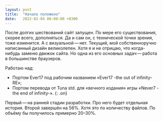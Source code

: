 ```yaml
---
layout: post
title:  "Начало положено"
date:   2022-02-04 00:00:00 +0300
---
```

После долгих шествований сайт запущен. По мере его существования, скорее всего, дополняться. Да и сам он, с технической точки зрения, тоже изменится. А с визуальной — нет. Текущий, мой собственноручно написанный дизайн великолепен. Хотя я и не отрицаю, что когда-нибудь заменю движок сайта. Но одна из его основных задач — работа в большинстве браузеров.

<!--more-->
Работаю над:

- Портом Ever17 под рабочим названием «Ever17 -the out of infinity- RE»;
- Портом перевода от Tuna std. для «вечного издания» игры «Never7 -the end of infinity-».
{: .on}

Первый — на ранней стадии разработки. Про него будет отдельная история. Второй завершён на 56%. Хотя это по количеству файлов. По объёму бы получилось примерно 20–30%.
